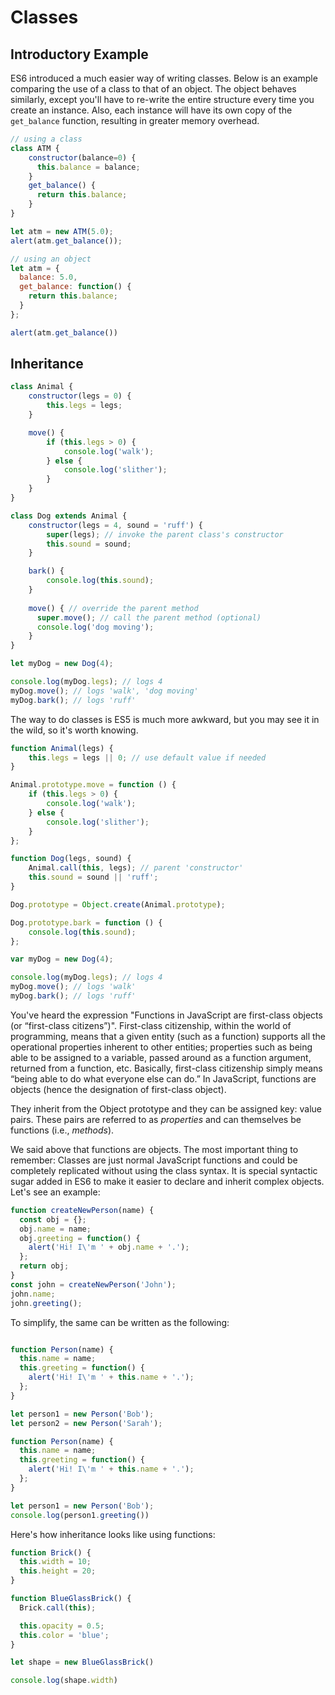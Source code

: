 
# Classes

## Introductory Example

ES6 introduced a much easier way of writing classes. Below is an example comparing the use of a class to that of an object. The object behaves similarly, except you'll have to re-write the entire structure every time you create an instance. Also, each instance will have its own copy of the `get_balance` function, resulting in greater memory overhead. 

```javascript
// using a class
class ATM {
    constructor(balance=0) {
      this.balance = balance;
    }
    get_balance() {
      return this.balance;
    }
}

let atm = new ATM(5.0);
alert(atm.get_balance());

// using an object
let atm = {
  balance: 5.0,
  get_balance: function() {
    return this.balance;
  }
};

alert(atm.get_balance())
```

## Inheritance

```javascript
class Animal {
    constructor(legs = 0) {
        this.legs = legs;
    }

    move() {
        if (this.legs > 0) {
            console.log('walk');
        } else {
            console.log('slither');
        }
    }
}

class Dog extends Animal {
    constructor(legs = 4, sound = 'ruff') {
        super(legs); // invoke the parent class's constructor
        this.sound = sound;
    }

    bark() {
        console.log(this.sound);
    }
    
    move() { // override the parent method
      super.move(); // call the parent method (optional)
      console.log('dog moving');
    }
}

let myDog = new Dog(4);

console.log(myDog.legs); // logs 4
myDog.move(); // logs 'walk', 'dog moving'
myDog.bark(); // logs 'ruff'
```

The way to do classes is ES5 is much more awkward, but you may see it in the wild, so it's worth knowing.

```javascript
function Animal(legs) {
    this.legs = legs || 0; // use default value if needed
}

Animal.prototype.move = function () {
    if (this.legs > 0) {
        console.log('walk');
    } else {
        console.log('slither');
    }
};

function Dog(legs, sound) {
    Animal.call(this, legs); // parent 'constructor'
    this.sound = sound || 'ruff';
}

Dog.prototype = Object.create(Animal.prototype);

Dog.prototype.bark = function () {
    console.log(this.sound);
};

var myDog = new Dog(4);

console.log(myDog.legs); // logs 4
myDog.move(); // logs 'walk'
myDog.bark(); // logs 'ruff'
```

You've heard the expression "Functions in JavaScript are first-class objects (or “first-class citizens”)". First-class citizenship, within the world of programming, means that a given entity (such as a function) supports all the operational properties inherent to other entities; properties such as being able to be assigned to a variable, passed around as a function argument, returned from a function, etc. Basically, first-class citizenship simply means “being able to do what everyone else can do.” In JavaScript, functions are objects (hence the designation of first-class object). 

They inherit from the Object prototype and they can be assigned key: value pairs. These pairs are referred to as *properties* and can themselves be functions (i.e., *methods*). 

We said above that functions are objects. The most important thing to remember: Classes are just normal JavaScript functions and could be completely replicated without using the class syntax. It is special syntactic sugar added in ES6 to make it easier to declare and inherit complex objects. Let's see an example:

```javascript
function createNewPerson(name) {
  const obj = {};
  obj.name = name;
  obj.greeting = function() {
    alert('Hi! I\'m ' + obj.name + '.');
  };
  return obj;
}
const john = createNewPerson('John');
john.name;
john.greeting();
```

To simplify, the same can be written as the following:

```javascript

function Person(name) {
  this.name = name;
  this.greeting = function() {
    alert('Hi! I\'m ' + this.name + '.');
  };
}

let person1 = new Person('Bob');
let person2 = new Person('Sarah');
```


```javascript
function Person(name) {
  this.name = name;
  this.greeting = function() {
    alert('Hi! I\'m ' + this.name + '.');
  };
}

let person1 = new Person('Bob');
console.log(person1.greeting())

```

Here's how inheritance looks like using functions:

```javascript
function Brick() {
  this.width = 10;
  this.height = 20;
}

function BlueGlassBrick() {
  Brick.call(this);

  this.opacity = 0.5;
  this.color = 'blue';
}

let shape = new BlueGlassBrick()

console.log(shape.width)

```